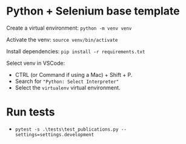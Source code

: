 # Python + Selenium base template

Create a virtual environment: `python -m venv venv`

Activate the venv: `source venv/bin/activate`

Install dependencies: `pip install -r requirements.txt`

Select venv in VSCode:

- CTRL (or Command if using a Mac) + Shift + P.
- Search for `"Python: Select Interpreter"`
- Select the `virtualenv` virtual environment.

# Run tests

- `pytest -s .\tests\test_publications.py --settings=settings.development`

